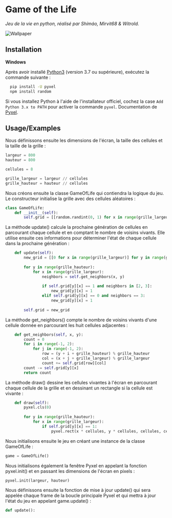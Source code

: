 
# Game of the Life

_Jeu de la vie en python, réalisé par Shímáo, Mirvit68 & Witrold._

![Wallpaper](https://i.ytimg.com/vi/2oa0U53B278/mqdefault.jpg)

## Installation

__Windows__

Après avoir installé [Python3](https://www.python.org/) (version 3.7 ou supérieure), exécutez la commande suivante :
```bash
  pip install -U pyxel
  npm install random
```
Si vous installez Python à l'aide de l'installateur officiel, cochez la case `Add Python 3.x to PATH` pour activer la commande `pyxel`. Documentation de [Pyxel](https://github.com/kitao/pyxel#windows).


## Usage/Examples
Nous définissons ensuite les dimensions de l'écran, la taille des cellules et la taille de la grille :
```python
largeur = 800
hauteur = 800

cellules = 8

grille_largeur = largeur // cellules
grille_hauteur = hauteur // cellules

```
Nous créons ensuite la classe GameOfLife qui contiendra la logique du jeu. Le constructeur initialise la grille avec des cellules aléatoires :
```python
class GameOfLife:
    def __init__(self):
        self.grid = [[random.randint(0, 1) for x in range(grille_largeur)] for y in range(grille_hauteur)]

```

La méthode update() calcule la prochaine génération de cellules en parcourant chaque cellule et en comptant le nombre de voisins vivants. Elle utilise ensuite ces informations pour déterminer l'état de chaque cellule dans la prochaine génération :
```python
    def update(self):
        new_grid = [[0 for x in range(grille_largeur)] for y in range(grille_hauteur)]
        
        for y in range(grille_hauteur):
            for x in range(grille_largeur):
                neighbors = self.get_neighbors(x, y)
                
                if self.grid[y][x] == 1 and neighbors in [2, 3]:
                    new_grid[y][x] = 1
                elif self.grid[y][x] == 0 and neighbors == 3:
                    new_grid[y][x] = 1
        
        self.grid = new_grid
```

La méthode get_neighbors() compte le nombre de voisins vivants d'une cellule donnée en parcourant les huit cellules adjacentes :
```python
    def get_neighbors(self, x, y):
        count = 0
        for i in range(-1, 2):
            for j in range(-1, 2):
                row = (y + i + grille_hauteur) % grille_hauteur
                col = (x + j + grille_largeur) % grille_largeur
                count += self.grid[row][col]
        count -= self.grid[y][x]
        return count
```

La méthode draw() dessine les cellules vivantes à l'écran en parcourant chaque cellule de la grille et en dessinant un rectangle si la cellule est vivante :
```python
    def draw(self):
        pyxel.cls(0)
        
        for y in range(grille_hauteur):
            for x in range(grille_largeur):
                if self.grid[y][x] == 1:
                    pyxel.rect(x * cellules, y * cellules, cellules, cellules, 7)
```

Nous initialisons ensuite le jeu en créant une instance de la classe GameOfLife :
```python
game = GameOfLife()
```

Nous initialisons également la fenêtre Pyxel en appelant la fonction pyxel.init() et en passant les dimensions de l'écran en pixels :
```python
pyxel.init(largeur, hauteur)
```

Nous définissons ensuite la fonction de mise à jour update() qui sera appelée chaque frame de la boucle principale Pyxel et qui mettra à jour l'état du jeu en appelant game.update() :
```python
def update():
```